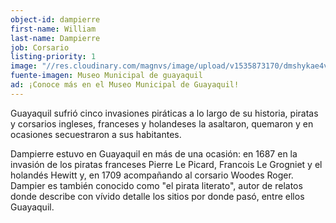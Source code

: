 ```yaml
---
object-id: dampierre
first-name: William
last-name: Dampierre
job: Corsario
listing-priority: 1
image: "//res.cloudinary.com/magnvs/image/upload/v1535873170/dmshykae4vuks0aommbh.jpg"
fuente-imagen: Museo Municipal de guayaquil
ad: ¡Conoce más en el Museo Municipal de Guayaquil!
---
```

Guayaquil sufrió cinco invasiones piráticas a lo largo de su historia, piratas y corsarios ingleses, franceses y holandeses la asaltaron, quemaron y en ocasiones secuestraron a sus habitantes.

Dampierre estuvo en Guayaquil en más de una ocasión: en 1687 en la invasión de los piratas franceses Pierre Le Picard, Francois Le Grogniet y el holandés Hewitt y, en 1709 acompañando al corsario Woodes Roger. Dampier es también conocido como "el pirata literato", autor de relatos donde describe con vívido detalle los sitios por donde pasó, entre ellos Guayaquil.
